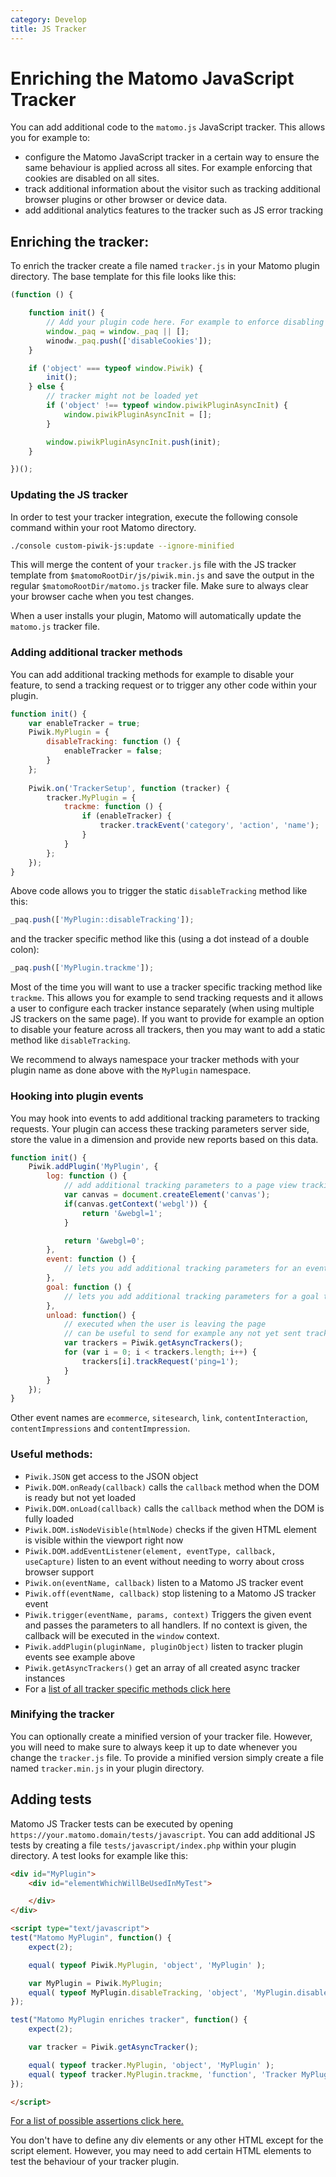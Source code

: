 ```yaml
---
category: Develop
title: JS Tracker
---
```

# Enriching the Matomo JavaScript Tracker

You can add additional code to the `matomo.js` JavaScript tracker. This allows you for example to:

* configure the Matomo JavaScript tracker in a certain way to ensure the same behaviour is applied across all sites. For example enforcing that cookies are disabled on all sites.
* track additional information about the visitor such as tracking additional browser plugins or other browser or device data.  
* add additional analytics features to the tracker such as JS error tracking

## Enriching the tracker:

To enrich the tracker create a file named `tracker.js` in your Matomo plugin directory. The base template for this file looks like this:

```js
(function () {

    function init() {
        // Add your plugin code here. For example to enforce disabling cookies:
        window._paq = window._paq || [];
        winodw._paq.push(['disableCookies']);
    }

    if ('object' === typeof window.Piwik) {
        init();
    } else {
        // tracker might not be loaded yet
        if ('object' !== typeof window.piwikPluginAsyncInit) {
            window.piwikPluginAsyncInit = [];
        }

        window.piwikPluginAsyncInit.push(init);
    }

})(); 
```

### Updating the JS tracker

In order to test your tracker integration, execute the following console command within your root Matomo directory.

```bash
./console custom-piwik-js:update --ignore-minified
```

This will merge the content of your `tracker.js` file with the JS tracker template from `$matomoRootDir/js/piwik.min.js` and save the
output in the regular `$matomoRootDir/matomo.js` tracker file. Make sure to always clear your browser cache when you test changes.

When a user installs your plugin, Matomo will automatically update the `matomo.js` tracker file. 

### Adding additional tracker methods

You can add additional tracking methods for example to disable your feature, to send a tracking request or to trigger any other
 code within your plugin.

```js
function init() {
    var enableTracker = true;
    Piwik.MyPlugin = {
        disableTracking: function () {
            enableTracker = false;
        }
    };
    
    Piwik.on('TrackerSetup', function (tracker) {
        tracker.MyPlugin = {
            trackme: function () {
                if (enableTracker) {
                    tracker.trackEvent('category', 'action', 'name');
                }
            }
        };
    });
}
```

Above code allows you to trigger the static `disableTracking` method like this:

```js
_paq.push(['MyPlugin::disableTracking']);
```

and the tracker specific method like this (using a dot instead of a double colon):

```js
_paq.push(['MyPlugin.trackme']); 
```

Most of the time you will want to use a tracker specific tracking method like `trackme`. This allows you for example to send tracking requests and it allows a user to configure each tracker instance separately (when using multiple JS trackers on the same page).
If you want to provide for example an option to disable your feature across all trackers, then you may want to add a static method like `disableTracking`.

We recommend to always namespace your tracker methods with your plugin name as done above with the `MyPlugin` namespace.

### Hooking into plugin events

You may hook into events to add additional tracking parameters to tracking requests. Your plugin can access these tracking
parameters server side, store the value in a dimension and provide new reports based on this data. 

```js
function init() {
    Piwik.addPlugin('MyPlugin', {
        log: function () {
            // add additional tracking parameters to a page view tracking request
            var canvas = document.createElement('canvas');
            if(canvas.getContext('webgl')) {
                return '&webgl=1';
            }

            return '&webgl=0';
        },
        event: function () {
            // lets you add additional tracking parameters for an event tracking request
        },
        goal: function () {
            // lets you add additional tracking parameters for a goal tracking request
        },
        unload: function() {
            // executed when the user is leaving the page
            // can be useful to send for example any not yet sent tracking request
            var trackers = Piwik.getAsyncTrackers();
            for (var i = 0; i < trackers.length; i++) {
                trackers[i].trackRequest('ping=1');
            }
        }
    });
}
```

Other event names are `ecommerce`, `sitesearch`, `link`, `contentInteraction`, `contentImpressions` and `contentImpression`.

### Useful methods:

* `Piwik.JSON` get access to the JSON object
* `Piwik.DOM.onReady(callback)` calls the `callback` method when the DOM is ready but not yet loaded
* `Piwik.DOM.onLoad(callback)` calls the `callback` method when the DOM is fully loaded
* `Piwik.DOM.isNodeVisible(htmlNode)` checks if the given HTML element is visible within the viewport right now
* `Piwik.DOM.addEventListener(element, eventType, callback, useCapture)` listen to an event without needing to worry about cross browser support
* `Piwik.on(eventName, callback)` listen to a Matomo JS tracker event
* `Piwik.off(eventName, callback)` stop listening to a Matomo JS tracker event
* `Piwik.trigger(eventName, params, context)` Triggers the given event and passes the parameters to all handlers. If no context is given, the callback will be executed in the `window` context.
* `Piwik.addPlugin(pluginName, pluginObject)` listen to tracker plugin events see example above
* `Piwik.getAsyncTrackers()` get an array of all created async tracker instances
* For a [list of all tracker specific methods click here](/api-reference/tracking-javascript)

### Minifying the tracker

You can optionally create a minified version of your tracker file. However, you will need to make sure to always keep
it up to date whenever you change the `tracker.js` file. To provide a minified version simply create a file named `tracker.min.js` in your plugin directory.

## Adding tests

Matomo JS Tracker tests can be executed by opening `https://your.matomo.domain/tests/javascript`. You can add additional JS tests by 
creating a file `tests/javascript/index.php` within your plugin directory. A test looks for example like this:

```html
<div id="MyPlugin">
    <div id="elementWhichWillBeUsedInMyTest">

    </div>
</div>

<script type="text/javascript">
test("Matomo MyPlugin", function() {
    expect(2);

    equal( typeof Piwik.MyPlugin, 'object', 'MyPlugin' );

    var MyPlugin = Piwik.MyPlugin;
    equal( typeof MyPlugin.disableTracking, 'object', 'MyPlugin.disableTracking' );
});

test("Matomo MyPlugin enriches tracker", function() {
    expect(2);

    var tracker = Piwik.getAsyncTracker();

    equal( typeof tracker.MyPlugin, 'object', 'MyPlugin' );
    equal( typeof tracker.MyPlugin.trackme, 'function', 'Tracker MyPlugin.trackme');
});

</script>
```

[For a list of possible assertions click here.](https://api.qunitjs.com/)

You don't have to define any div elements or any other HTML except for the script element. However, you may need to add 
certain HTML elements to test the behaviour of your tracker plugin.
